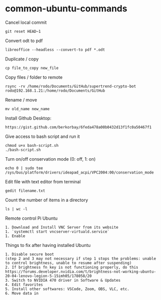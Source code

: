 # common-ubuntu-commands

Cancel local commit

	git reset HEAD~1
	
Convert odt to pdf  

	libreoffice --headless --convert-to pdf *.odt

Duplicate / copy  

    cp file_to_copy new_file

Copy files / folder to remote 

	rsync -rv /home/rodo/Documents/GitHub/supertrend-crypto-bot rodo@192.168.1.21:/home/rodo/Documents/GitHub

Rename / move  

	mv old_name new_name

Install Github Desktop:

    https://gist.github.com/berkorbay/6feda478a00b0432d13f1fc0a50467f1

Give access to bash script and run it

    chmod u+x bash-script.sh
    ./bash-script.sh

Turn on/off conservation mode (0: off, 1: on)

    echo 0 | sudo tee /sys/bus/platform/drivers/ideapad_acpi/VPC2004:00/conservation_mode

Edit file with text editor from terminal 

    gedit filename.txt
    
Count the number of items in a directory

    ls | wc -l

Remote control Pi Ubuntu

	1. Download and Install VNC Server from its website
	1. `systemctl start vncserver-virtuald.service`
	1. Enable 

Things to fix after having installed Ubuntu

	1. Disable secure boot
	(step 2 and 3 may not necessary if step 1 stops the problems: unable to control brightness, unable to resume after suspending)
	2. If brightness fn key is not functioning properly, do this https://forums.developer.nvidia.com/t/brightness-not-working-ubuntu-20-04-lenovo-legion-5-15imh05/178058/20 
	3. Switch to NVIDIA 470 driver in Software & Updates 
	4. Edit favorites 
	5. Install other softwares: VSCode, Zoom, OBS, VLC, etc.
	6. Move data in
	


